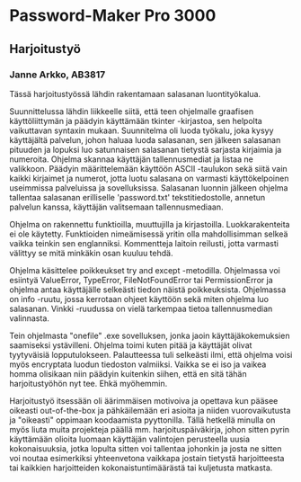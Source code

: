 # Password-Maker Pro 3000
## Harjoitustyö
### Janne Arkko, AB3817

Tässä harjoitustyössä lähdin rakentamaan salasanan luontityökalua. 

Suunnittelussa lähdin liikkeelle siitä, että teen ohjelmalle graafisen käyttöliittymän ja päädyin käyttämään tkinter -kirjastoa, sen helpolta vaikuttavan syntaxin mukaan. Suunnitelma oli luoda työkalu, joka kysyy käyttäjältä palvelun, johon haluaa luoda salasanan, sen jälkeen salasanan pituuden ja lopuksi luo satunnaisen salasanan tietystä sarjasta kirjaimia ja numeroita. Ohjelma skannaa käyttäjän tallennusmediat ja listaa ne valikkoon. Päädyin määrittelemään käyttöön ASCII -taulukon sekä siitä vain kaikki kirjaimet ja numerot, jotta luotu salasana on varmasti käyttökelpoinen useimmissa palveluissa ja sovelluksissa. Salasanan luonnin jälkeen ohjelma tallentaa salasanan erilliselle 'password.txt' tekstitiedostolle, annetun palvelun kanssa, käyttäjän valitsemaan tallennusmediaan.

Ohjelma on rakennettu funktioilla, muuttujilla ja kirjastoilla. Luokkarakenteita ei ole käytetty. Funktioiden nimeämisessä yritin olla mahdollisimman selkeä vaikka teinkin sen englanniksi. Kommentteja laitoin reilusti, jotta varmasti välittyy se mitä minkäkin osan kuuluu tehdä.

Ohjelma käsittelee poikkeukset try and except -metodilla. Ohjelmassa voi esiintyä ValueError, TypeError, FileNotFoundError tai PermissionError ja ohjelma antaa käyttäjälle selkeästi tiedon näistä poikkeuksista. Ohjelmassa on info -ruutu, jossa kerrotaan ohjeet käyttöön sekä miten ohjelma luo salasanan. Vinkki -ruudussa on vielä tarkempaa tietoa tallennusmedian valinnasta. 

Tein ohjelmasta "onefile" .exe sovelluksen, jonka jaoin käyttäjäkokemuksien saamiseksi ystävilleni. Ohjelma toimi kuten pitää ja käyttäjät olivat tyytyväisiä lopputulokseen. Palautteessa tuli selkeästi ilmi, että ohjelma voisi myös encryptata luodun tiedoston valmiiksi. Vaikka se ei iso ja vaikea homma olisikaan niin päädyin kuitenkin siihen, että en sitä tähän harjoitustyöhön nyt tee. Ehkä myöhemmin. 

Harjoitustyö itsessään oli äärimmäisen motivoiva ja opettava kun pääsee oikeasti out-of-the-box ja pähkäilemään eri asioita ja niiden vuorovaikutusta ja "oikeasti" oppimaan koodaamista pyyttonilla. Tällä hetkellä minulla on myös liuta muita projekteja päällä mm. harjoituspäiväkirja, johon sitten pyrin käyttämään olioita luomaan käyttäjän valintojen perusteella uusia kokonaisuuksia, jotka lopulta sitten voi tallentaa johonkin ja josta ne sitten voi noutaa esimerkiksi yhteenvetona vaikkapa jostain tietystä harjoitteesta tai kaikkien harjoitteiden kokonaistuntimäärästä tai kuljetusta matkasta.
